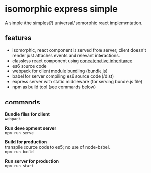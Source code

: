 # isomorphic express simple  

A simple (the simplest?) universal/isomorphic react implementation.


## features

- isomorphic, react component is served from server, client doesn't render just
attaches events and relevant interactions.
- classless react component using [concatenative inheritance](https://medium.com/javascript-scene/common-misconceptions-about-inheritance-in-javascript-d5d9bab29b0a#.xe2z15u1d)
- es6 source code
- webpack for client module bundling (bundle.js)
- babel for server compiling es6 source code (/dist)
- express server with static middleware (for serving bundle.js file)
- npm as build tool (see commands below)


## commands

**Bundle files for client**  
`webpack`

**Run development server**  
`npm run serve`

**Build for production**  
transpile source code to es5; no use of node-babel.  
`npm run build`

**Run server for production**  
`npm run start`
